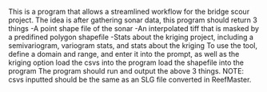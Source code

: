 This is a program that allows a streamlined workflow for the bridge scour project.
The idea is after gathering sonar data, this program should return 3 things
-A point shape file of the sonar
-An interpolated tiff that is masked by a predifined polygon shapefile
-Stats about the kriging project, including a semivariogram, variogram stats, and stats about the kriging
To use the tool, define a domain and range, and enter it into the prompt, as well as the kriging option
load the csvs into the program
load the shapefile into the program
The program should run and output the above 3 things.
NOTE: csvs inputted should be the same as an SLG file converted in ReefMaster.